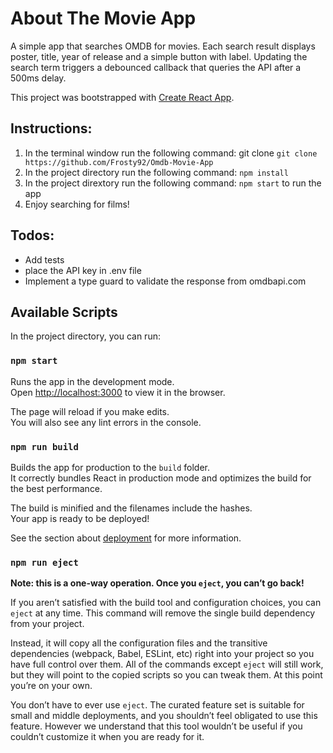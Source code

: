 # About The Movie App
   A simple app that searches OMDB for movies. Each search result displays poster, title, year of release and a simple button with label.
   Updating the search term triggers a debounced callback that queries the API after a 500ms delay.
   
   This project was bootstrapped with [Create React App](https://github.com/facebook/create-react-app). 

## Instructions:

  1. In the terminal window run the following command: git clone `git clone https://github.com/Frosty92/Omdb-Movie-App`
  2. In the project directory run the following command: `npm install`
  3. In the project dirextory run the following command: `npm start` to run the app
  4. Enjoy searching for films!


 
## Todos:

- Add tests
- place the API key in .env file
- Implement a type guard to validate the response from omdbapi.com

## Available Scripts

In the project directory, you can run:

### `npm start`

Runs the app in the development mode.\
Open [http://localhost:3000](http://localhost:3000) to view it in the browser.

The page will reload if you make edits.\
You will also see any lint errors in the console.

### `npm run build`

Builds the app for production to the `build` folder.\
It correctly bundles React in production mode and optimizes the build for the best performance.

The build is minified and the filenames include the hashes.\
Your app is ready to be deployed!

See the section about [deployment](https://facebook.github.io/create-react-app/docs/deployment) for more information.

### `npm run eject`

**Note: this is a one-way operation. Once you `eject`, you can’t go back!**

If you aren’t satisfied with the build tool and configuration choices, you can `eject` at any time. This command will remove the single build dependency from your project.

Instead, it will copy all the configuration files and the transitive dependencies (webpack, Babel, ESLint, etc) right into your project so you have full control over them. All of the commands except `eject` will still work, but they will point to the copied scripts so you can tweak them. At this point you’re on your own.

You don’t have to ever use `eject`. The curated feature set is suitable for small and middle deployments, and you shouldn’t feel obligated to use this feature. However we understand that this tool wouldn’t be useful if you couldn’t customize it when you are ready for it.
